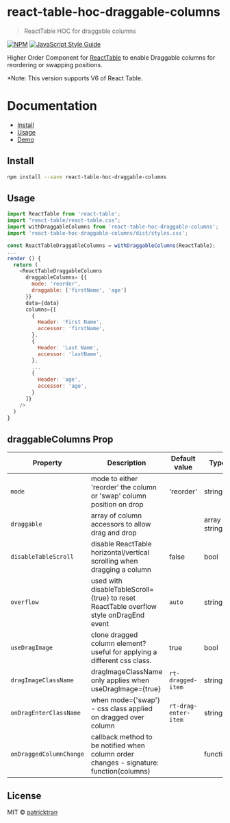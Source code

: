 # react-table-hoc-draggable-columns

> ReactTable HOC for draggable columns

[![NPM](https://img.shields.io/npm/v/react-table-hoc-draggable-columns.svg)](https://www.npmjs.com/package/react-table-hoc-draggable-columns) [![JavaScript Style Guide](https://img.shields.io/badge/code_style-standard-brightgreen.svg)](https://standardjs.com)

Higher Order Component for [ReactTable](https://react-table.js.org) to enable Draggable columns for reordering or swapping positions.

\*Note: This version supports V6 of React Table.

# Documentation

- [Install](#install)
- [Usage](#usage)
- [Demo](https://patricktran.github.io/react-table-hoc-draggable-columns/)

## Install

```bash
npm install --save react-table-hoc-draggable-columns
```

## Usage

```js
import ReactTable from 'react-table';
import "react-table/react-table.css";
import withDraggableColumns from 'react-table-hoc-draggable-columns';
import 'react-table-hoc-draggable-columns/dist/styles.css';

const ReactTableDraggableColumns = withDraggableColumns(ReactTable);
...
render () {
  return (
    <ReactTableDraggableColumns
      draggableColumns= {{
        mode: 'reorder',
        draggable: ['firstName', 'age']
      }}
      data={data}
      columns={[
        {
          Header: 'First Name',
          accessor: 'firstName',
        },
        {
          Header: 'Last Name',
          accessor: 'lastName',
        },
        ...
        {
          Header: 'age',
          accessor: 'age',
        }
      ]}
    />
  )
}
```

## draggableColumns Prop

| Property                | Description                                                                             | Default value        | Type             | Required |
| ----------------------- | --------------------------------------------------------------------------------------- | -------------------- | ---------------- | -------- |
| `mode`                  | mode to either 'reorder' the column or 'swap' column position on drop                   | 'reorder'            | string           | yes      |
| `draggable`             | array of column accessors to allow drag and drop                                        |                      | array of strings |          |
| `disableTableScroll`    | disable ReactTable horizontal/vertical scrolling when dragging a column                 | false                | bool             |          |
| `overflow`              | used with disableTableScroll={true} to reset ReactTable overflow style onDragEnd event  | `auto`               | string           |          |
| `useDragImage`          | clone dragged column element? useful for applying a different css class.                | true                 | bool             |          |
| `dragImageClassName`    | dragImageClassName only applies when useDragImage={true}                                | `rt-dragged-item`    | string           |          |
| `onDragEnterClassName`  | when mode={'swap'} - css class applied on dragged over column                           | `rt-drag-enter-item` | string           |          |
| `onDraggedColumnChange` | callback method to be notified when column order changes - signature: function(columns) |                      | function         |          |

## License

MIT © [patricktran](https://github.com/patricktran)
